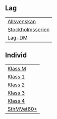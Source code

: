 ## Lag
|                               |
|-------------------------------|
| [Allsvenskan](TOUR=11856)     |
| [Stockholmsserien](TOUR=12714) |
| [Lag-DM](TOUR=12575)          |

## Individ 
||
|-|
|[Klass M](TOUR=14507)|
|[Klass 1](TOUR=14508)|
|[Klass 2](TOUR=14509)|
|[Klass 3](TOUR=14510)|
|[Klass 4](TOUR=14512)|
|[SthMVet60+](https://chess-results.com/tnr990477.aspx?lan=6)| 


